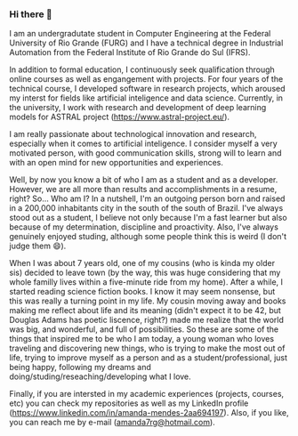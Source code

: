 ### Hi there 👋

<!--
**AmandaJMendes/AmandaJMendes** is a ✨ _special_ ✨ repository because its `README.md` (this file) appears on your GitHub profile.

Here are some ideas to get you started:

- 🔭 I’m currently working on ...
- 🌱 I’m currently learning ...
- 👯 I’m looking to collaborate on ...
- 🤔 I’m looking for help with ...
- 💬 Ask me about ...
- 📫 How to reach me: ...
- 😄 Pronouns: ...
- ⚡ Fun fact: ...
-->

I am an undergradutate student in Computer Engineering at the Federal University of Rio Grande (FURG) and I have a technical degree in Industrial Automation from the Federal Institute of Rio Grande do Sul (IFRS).

In addition to formal education, I continuously seek qualification through online courses as well as engangement with projects. For four years of the technical course, I developed software in research projects, which aroused my interst for fields like artificial inteligence and data science. Currently, in the university, I work with research and development of deep learning models for ASTRAL project (https://www.astral-project.eu/).

I am really passionate about technological innovation and research, especially when it comes to artificial inteligence. I consider myself a very motivated person, with good communication skills, strong will to learn and with an open mind for new opportunities and experiences. 

Well, by now you know a bit of who I am as a student and as a developer. However, we are all more than results and accomplishments in a resume, right? So... Who am I? In a nutshell, I'm an outgoing person born and raised in a 200,000 inhabitants city in the south of the south of Brazil. I've always stood out as a student, I believe not only because I'm a fast learner but also because of my determination, discipline and proactivity. Also, I've always genuinely enjoyed studing, although some people think this is weird (I don't judge them 😄). 

When I was about 7 years old, one of my cousins (who is kinda my older sis) decided to leave town (by the way, this was huge considering that my whole familly lives within a five-minute ride from my home). After a while, I started reading science fiction books. I know it may seem nonsense, but this was really a turning point in my life. My cousin moving away and books making me reflect about life and its meaning (didn't expect it to be 42, but Douglas Adams has poetic liscence, right?) made me realize that the world was big, and wonderful, and full of possibilities. So these are some of the things that inspired me to be who I am today, a young woman who loves traveling and discovering new things, who is trying to make the most out of life, trying to improve myself as a person and as a student/professional, just being happy, following my dreams and doing/studing/reseaching/developing what I love.   

Finally, if you are intersted in my academic experiences (projects, courses, etc) you can check my repositories as well as my LinkedIn profile (https://www.linkedin.com/in/amanda-mendes-2aa694197). Also, if you like, you can reach me by e-mail (amanda7rg@hotmail.com). 
